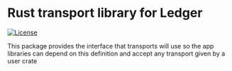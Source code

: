 # Rust transport library for Ledger
[![License](https://img.shields.io/badge/License-Apache%202.0-blue.svg)](https://opensource.org/licenses/Apache-2.0)

This package provides the interface that transports will use so the app libraries can depend on this definition and accept any transport given by a user crate
